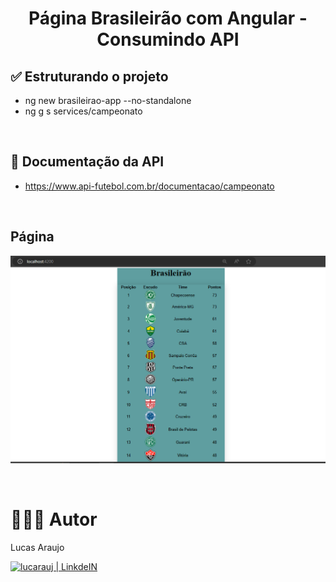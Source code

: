 <h1 align="center">Página Brasileirão com Angular - Consumindo API</h1>

## ✅ Estruturando o projeto

- ng new brasileirao-app --no-standalone
- ng g s services/campeonato

<br>

## 🏹 Documentação da API

- https://www.api-futebol.com.br/documentacao/campeonato

<br>

## Página

<p align="left"><img width="800px" src="https://github.com/lucarauj/page-angular-II/blob/main/src/assets/layout.png" /></p>

<br>

# 👨🏼‍🎓 Autor

Lucas Araujo

<a href="https://www.linkedin.com/in/lucarauj"><img alt="lucarauj | LinkdeIN" width="40px" src="https://user-images.githubusercontent.com/43545812/144035037-0f415fc7-9f96-4517-a370-ccc6e78a714b.png" /></a>
